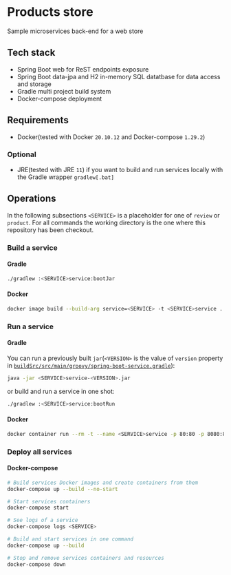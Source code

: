 # Products store
Sample microservices back-end for a web store

## Tech stack
- Spring Boot web for ReST endpoints exposure
- Spring Boot data-jpa and H2 in-memory SQL datatbase for data access and storage
- Gradle multi project build system
- Docker-compose deployment

## Requirements
- Docker(tested with Docker `20.10.12` and Docker-compose `1.29.2`)

### Optional
- JRE(tested with JRE `11`) if you want to build and run services locally with the Gradle wrapper `gradlew[.bat]`


## Operations
In the following subsections `<SERVICE>` is a placeholder for one of `review` or `product`.
For all commands the working directory is the one where this repository has been checkout.

### Build a service
#### Gradle
```sh
./gradlew :<SERVICE>service:bootJar
```

#### Docker
```sh
docker image build --build-arg service=<SERVICE> -t <SERVICE>service .
```

### Run a service
#### Gradle
You can run a previously built `jar`(`<VERSION>` is the value of `version` property in [`buildSrc/src/main/groovy/spring-boot-service.gradle`][version]):

```sh
java -jar <SERVICE>service-<VERSION>.jar
```

or build and run a service in one shot:

```sh
./gradlew :<SERVICE>service:bootRun
```

#### Docker
```sh
docker container run --rm -t --name <SERVICE>service -p 80:80 -p 8080:8080 <SERVICE>service
```

### Deploy all services
#### Docker-compose
```sh
# Build services Docker images and create containers from them
docker-compose up --build --no-start

# Start services containers
docker-compose start

# See logs of a service
docker-compose logs <SERVICE>

# Build and start services in one command
docker-compose up --build

# Stop and remove services containers and resources
docker-compose down
```


[version]: https://github.com/rikZerac/product-store-micro/blob/master/buildSrc/src/main/groovy/spring-boot-service.gradle#L8
